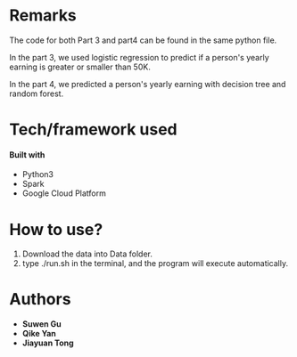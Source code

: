 # Remarks
The code for both Part 3 and part4 can be found in the same python file.

In the part 3, we used logistic regression to predict if a person's yearly earning is greater or smaller than 50K.

In the part 4, we predicted a person's yearly earning with decision tree and random forest.

# Tech/framework used
#### Built with
- Python3
- Spark
- Google Cloud Platform

# How to use?
1. Download the data into Data folder.
2. type ./run.sh in the terminal, and the program will execute automatically.


# Authors
- **Suwen Gu**
- **Qike Yan**
- **Jiayuan Tong**